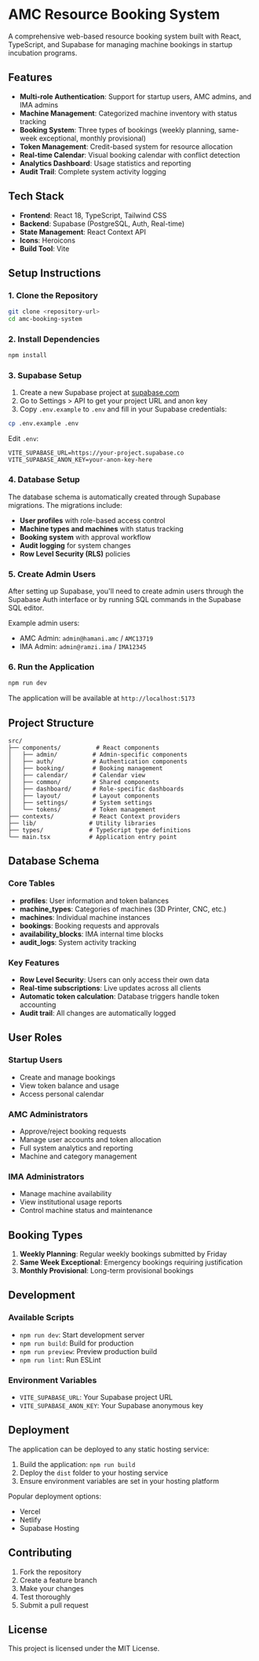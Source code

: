 # AMC Resource Booking System

A comprehensive web-based resource booking system built with React, TypeScript, and Supabase for managing machine bookings in startup incubation programs.

## Features

- **Multi-role Authentication**: Support for startup users, AMC admins, and IMA admins
- **Machine Management**: Categorized machine inventory with status tracking
- **Booking System**: Three types of bookings (weekly planning, same-week exceptional, monthly provisional)
- **Token Management**: Credit-based system for resource allocation
- **Real-time Calendar**: Visual booking calendar with conflict detection
- **Analytics Dashboard**: Usage statistics and reporting
- **Audit Trail**: Complete system activity logging

## Tech Stack

- **Frontend**: React 18, TypeScript, Tailwind CSS
- **Backend**: Supabase (PostgreSQL, Auth, Real-time)
- **State Management**: React Context API
- **Icons**: Heroicons
- **Build Tool**: Vite

## Setup Instructions

### 1. Clone the Repository

```bash
git clone <repository-url>
cd amc-booking-system
```

### 2. Install Dependencies

```bash
npm install
```

### 3. Supabase Setup

1. Create a new Supabase project at [supabase.com](https://supabase.com)
2. Go to Settings > API to get your project URL and anon key
3. Copy `.env.example` to `.env` and fill in your Supabase credentials:

```bash
cp .env.example .env
```

Edit `.env`:
```
VITE_SUPABASE_URL=https://your-project.supabase.co
VITE_SUPABASE_ANON_KEY=your-anon-key-here
```

### 4. Database Setup

The database schema is automatically created through Supabase migrations. The migrations include:

- **User profiles** with role-based access control
- **Machine types and machines** with status tracking
- **Booking system** with approval workflow
- **Audit logging** for system changes
- **Row Level Security (RLS)** policies

### 5. Create Admin Users

After setting up Supabase, you'll need to create admin users through the Supabase Auth interface or by running SQL commands in the Supabase SQL editor.

Example admin users:
- AMC Admin: `admin@hamani.amc` / `AMC13719`
- IMA Admin: `admin@ramzi.ima` / `IMA12345`

### 6. Run the Application

```bash
npm run dev
```

The application will be available at `http://localhost:5173`

## Project Structure

```
src/
├── components/          # React components
│   ├── admin/          # Admin-specific components
│   ├── auth/           # Authentication components
│   ├── booking/        # Booking management
│   ├── calendar/       # Calendar view
│   ├── common/         # Shared components
│   ├── dashboard/      # Role-specific dashboards
│   ├── layout/         # Layout components
│   ├── settings/       # System settings
│   └── tokens/         # Token management
├── contexts/           # React Context providers
├── lib/               # Utility libraries
├── types/             # TypeScript type definitions
└── main.tsx           # Application entry point
```

## Database Schema

### Core Tables

- **profiles**: User information and token balances
- **machine_types**: Categories of machines (3D Printer, CNC, etc.)
- **machines**: Individual machine instances
- **bookings**: Booking requests and approvals
- **availability_blocks**: IMA internal time blocks
- **audit_logs**: System activity tracking

### Key Features

- **Row Level Security**: Users can only access their own data
- **Real-time subscriptions**: Live updates across all clients
- **Automatic token calculation**: Database triggers handle token accounting
- **Audit trail**: All changes are automatically logged

## User Roles

### Startup Users
- Create and manage bookings
- View token balance and usage
- Access personal calendar

### AMC Administrators
- Approve/reject booking requests
- Manage user accounts and token allocation
- Full system analytics and reporting
- Machine and category management

### IMA Administrators
- Manage machine availability
- View institutional usage reports
- Control machine status and maintenance

## Booking Types

1. **Weekly Planning**: Regular weekly bookings submitted by Friday
2. **Same Week Exceptional**: Emergency bookings requiring justification
3. **Monthly Provisional**: Long-term provisional bookings

## Development

### Available Scripts

- `npm run dev`: Start development server
- `npm run build`: Build for production
- `npm run preview`: Preview production build
- `npm run lint`: Run ESLint

### Environment Variables

- `VITE_SUPABASE_URL`: Your Supabase project URL
- `VITE_SUPABASE_ANON_KEY`: Your Supabase anonymous key

## Deployment

The application can be deployed to any static hosting service:

1. Build the application: `npm run build`
2. Deploy the `dist` folder to your hosting service
3. Ensure environment variables are set in your hosting platform

Popular deployment options:
- Vercel
- Netlify
- Supabase Hosting

## Contributing

1. Fork the repository
2. Create a feature branch
3. Make your changes
4. Test thoroughly
5. Submit a pull request

## License

This project is licensed under the MIT License.